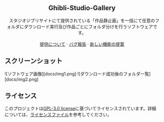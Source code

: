 <p align="center">
    <h2 align="center">Ghibli-Studio-Gallery</h2>
    <p align="center">
    　スタジオジブリサイトにて提供されている「作品静止画」を一括にて任意のフォルダにダウンロード実行及び作品ごとにフォルダ分けを行うソフトウェアです。
    <br />
    <br />
    <a href="https://www.ghibli.jp/info/013409/">提供について</a>
    ·
    <a href="https://github.com/coreizer/Ghibli-Studio-Gallery/issues">バグ報告</a>
    ·
    <a href="https://github.com/coreizer/Ghibli-Studio-Gallery/issues">新しい機能の提案</a>
    </p>
</p>

## スクリーンショット

![ソフトウェア画像][docs/img1.png]
![ダウンロード成功後のフォルダ一覧][docs/img2.png]

## ライセンス

このプロジェクトは[GPL-3.0 license](https://opensource.org/license/mit/)に基づいてライセンスされています。詳細については、[ライセンスファイル](LICENSE)を参考してください。
